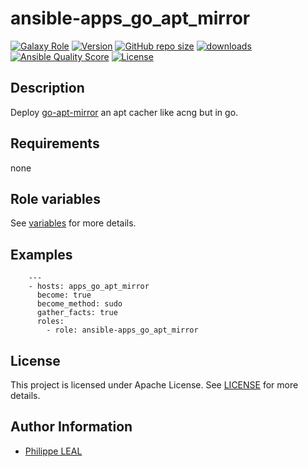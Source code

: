 # ansible-apps_go_apt_mirror

[![Galaxy Role](https://img.shields.io/badge/galaxy-apps_go_apt_mirror-purple?style=flat)](https://galaxy.ansible.com/lotusnoir/apps_go_apt_mirror)
[![Version](https://img.shields.io/github/release/lotusnoir/ansible-apps_go_apt_mirror.svg)](https://github.com/lotusnoir/ansible-apps_go_apt_mirror/releases/latest)
[![GitHub repo size](https://img.shields.io/github/repo-size/lotusnoir/ansible-apps_go_apt_mirror?color=orange&style=flat)](https://galaxy.ansible.com/lotusnoir/apps_go_apt_mirror)
[![downloads](https://img.shields.io/ansible/role/d/)](https://galaxy.ansible.com/lotusnoir/apps_go_apt_mirror)
[![Ansible Quality Score](https://img.shields.io/ansible/quality/)](https://galaxy.ansible.com/lotusnoir/apps_go_apt_mirror)
[![License](https://img.shields.io/badge/license-Apache--2.0-brightgreen?style=flat)](https://opensource.org/licenses/Apache-2.0)

## Description

Deploy [go-apt-mirror](https://github.com/cybozu-go/aptutil) an apt cacher like acng but in go.
## Requirements

none

## Role variables

See [variables](/defaults/main.yml) for more details.

## Examples

        ---
        - hosts: apps_go_apt_mirror
          become: true
          become_method: sudo
          gather_facts: true
          roles:
            - role: ansible-apps_go_apt_mirror


## License

This project is licensed under Apache License. See [LICENSE](/LICENSE) for more details.

## Author Information

- [Philippe LEAL](https://github.com/lotusnoir)
